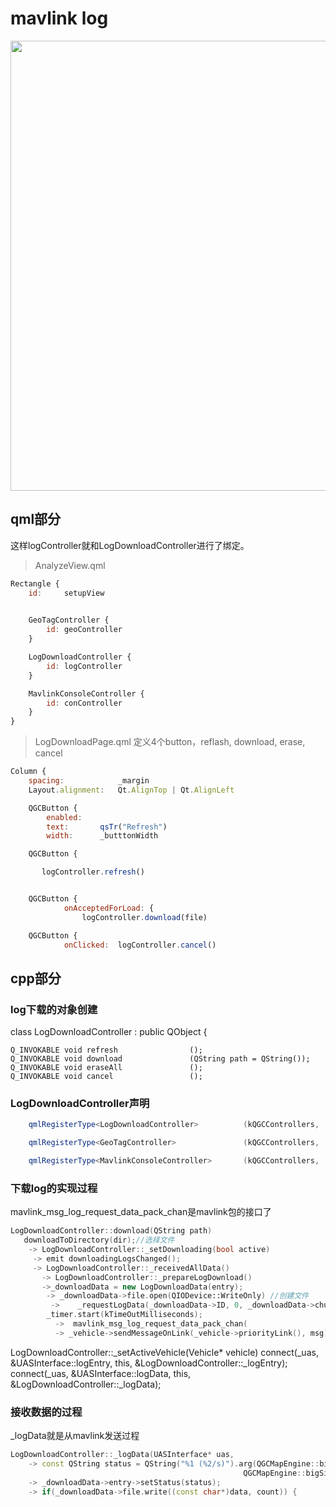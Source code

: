 # mavlink log 
<div align="center">
<p>  </p> 
<img src="https://github.com/yangang123/yangang123.github.io/raw/master/qgroundcontrol/qgc_downlog.png" height="720" width="1280" > 
</div>

## qml部分
这样logController就和LogDownloadController进行了绑定。
>AnalyzeView.qml
```javascript
Rectangle {
    id:     setupView

     
    GeoTagController {
        id: geoController
    }

    LogDownloadController {
        id: logController
	}

    MavlinkConsoleController {
        id: conController
    }
}
```
>LogDownloadPage.qml
> 定义4个button，reflash, download, erase, cancel
```javascript
Column {
    spacing:            _margin
    Layout.alignment:   Qt.AlignTop | Qt.AlignLeft

    QGCButton {
        enabled:   
        text:       qsTr("Refresh")
        width:      _butttonWidth

    QGCButton {

       logController.refresh()


    QGCButton {
            onAcceptedForLoad: {
                logController.download(file)

    QGCButton {
            onClicked:  logController.cancel()
```

##  cpp部分

### log下载的对象创建
class LogDownloadController : public QObject
{

    Q_INVOKABLE void refresh                ();
    Q_INVOKABLE void download               (QString path = QString());
    Q_INVOKABLE void eraseAll               ();
    Q_INVOKABLE void cancel                 ();

### LogDownloadController声明
```cpp
    qmlRegisterType<LogDownloadController>          (kQGCControllers,                       1, 0, "LogDownloadController");

    qmlRegisterType<GeoTagController>               (kQGCControllers,                       1, 0, "GeoTagController");

    qmlRegisterType<MavlinkConsoleController>       (kQGCControllers,                       1, 0, "MavlinkConsoleController");
```

### 下载log的实现过程
mavlink_msg_log_request_data_pack_chan是mavlink包的接口了
```cpp
LogDownloadController::download(QString path)
   downloadToDirectory(dir);//选择文件
    -> LogDownloadController::_setDownloading(bool active)
     -> emit downloadingLogsChanged();
     -> LogDownloadController::_receivedAllData()
       -> LogDownloadController::_prepareLogDownload()
       ->_downloadData = new LogDownloadData(entry);
        -> _downloadData->file.open(QIODevice::WriteOnly) //创建文件
         ->    _requestLogData(_downloadData->ID, 0, _downloadData->chunk_table.size()*MAVLINK_MSG_LOG_DATA_FIELD_DATA_LEN);
        _timer.start(kTimeOutMilliseconds);
          ->  mavlink_msg_log_request_data_pack_chan(
          -> _vehicle->sendMessageOnLink(_vehicle->priorityLink(), msg);
```
LogDownloadController::_setActiveVehicle(Vehicle* vehicle)
     connect(_uas, &UASInterface::logEntry, this, &LogDownloadController::_logEntry);
        connect(_uas, &UASInterface::logData,  this, &LogDownloadController::_logData);

### 接收数据的过程
_logData就是从mavlink发送过程
```cpp
LogDownloadController::_logData(UASInterface* uas,
    -> const QString status = QString("%1 (%2/s)").arg(QGCMapEngine::bigSizeToString(_downloadData->written),
                                                    QGCMapEngine::bigSizeToString(_downloadData->rate_avg));
    -> _downloadData->entry->setStatus(status); 
    -> if(_downloadData->file.write((const char*)data, count)) {
```